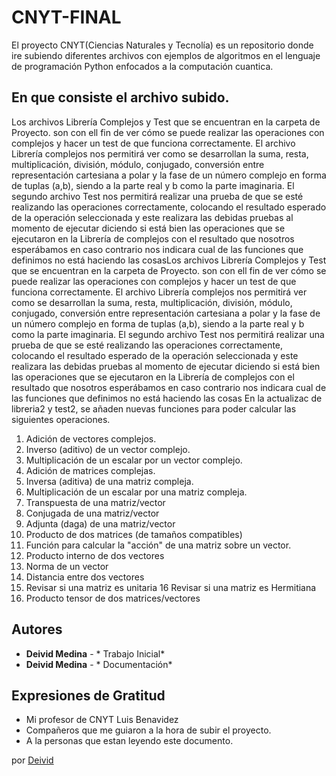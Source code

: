# CNYT-FINAL
El proyecto CNYT(Ciencias Naturales y Tecnolía)  es un repositorio donde ire subiendo diferentes archivos con ejemplos de algoritmos en el lenguaje de programación  Python enfocados a la computación cuantica.

## En que consiste el archivo subido. 
Los archivos Librería Complejos y Test que se encuentran en la carpeta de  Proyecto. son con ell fin de ver cómo se puede realizar las operaciones con complejos y hacer un test de que funciona correctamente. El archivo Librería complejos nos permitirá ver como se desarrollan la suma, resta, multiplicación, división, módulo, conjugado, conversión entre representación cartesiana a polar y la fase de un número complejo en forma de tuplas (a,b), siendo a la parte real y b como la parte imaginaria. El segundo archivo Test nos permitirá realizar una prueba de que se esté realizando las operaciones correctamente, colocando el resultado esperado de la operación seleccionada y este realizara las debidas pruebas al momento de ejecutar diciendo si está bien las operaciones que se ejecutaron en la Librería de complejos con el resultado que nosotros esperábamos en caso contrario nos indicara cual de las funciones que definimos no está haciendo las cosasLos archivos Librería Complejos y Test que se encuentran en la carpeta de  Proyecto. son con ell fin de ver cómo se puede realizar las operaciones con complejos y hacer un test de que funciona correctamente. El archivo Librería complejos nos permitirá ver como se desarrollan la suma, resta, multiplicación, división, módulo, conjugado, conversión entre representación cartesiana a polar y la fase de un número complejo en forma de tuplas (a,b), siendo a la parte real y b como la parte imaginaria. El segundo archivo Test nos permitirá realizar una prueba de que se esté realizando las operaciones correctamente, colocando el resultado esperado de la operación seleccionada y este realizara las debidas pruebas al momento de ejecutar diciendo si está bien las operaciones que se ejecutaron en la Librería de complejos con el resultado que nosotros esperábamos en caso contrario nos indicara cual de las funciones que definimos no está haciendo las cosas
En la actualizac  de libreria2 y test2, se añaden nuevas funciones para poder calcular las siguientes operaciones.

1. Adición de vectores complejos.
2. Inverso (aditivo) de un vector complejo.
3. Multiplicación de un escalar por un vector complejo.
4. Adición de matrices complejas.
5.  Inversa (aditiva) de una matriz compleja.
6. Multiplicación de un escalar por una matriz compleja.
7. Transpuesta de una matriz/vector
8. Conjugada de una matriz/vector
9. Adjunta (daga) de una matriz/vector
10. Producto de dos matrices (de tamaños compatibles)
11. Función para calcular la "acción" de una matriz sobre un vector.
12. Producto interno de dos vectores
13. Norma de un vector
14. Distancia entre dos vectores
15. Revisar si una matriz es unitaria
16 Revisar si una matriz es Hermitiana
17. Producto tensor de dos matrices/vectores


## Autores 

* **Deivid Medina** - *  Trabajo Inicial*
* **Deivid Medina** - * Documentación*

## Expresiones de Gratitud 

* Mi profesor de CNYT  Luis Benavidez
* Compañeros que me guiaron a la hora de subir el proyecto.
* A la personas que estan leyendo este documento.

por [Deivid](https://gist.github.com/DeividMedina30)
